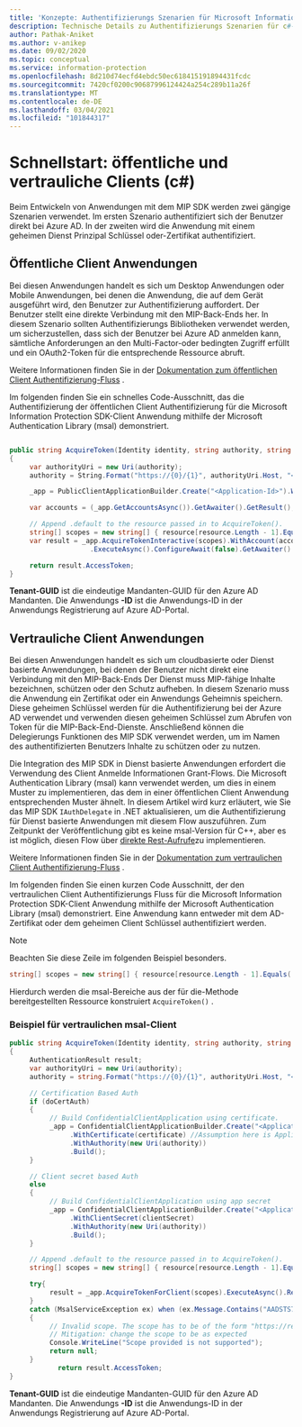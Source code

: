 ```yaml
---
title: 'Konzepte: Authentifizierungs Szenarien für Microsoft Information Protection (MIP) SDK c#-Clients'
description: Technische Details zu Authentifizierungs Szenarien für c#-Client Anwendungen von Microsoft Information Protection SDK.
author: Pathak-Aniket
ms.author: v-anikep
ms.date: 09/02/2020
ms.topic: conceptual
ms.service: information-protection
ms.openlocfilehash: 8d210d74ecfd4ebdc50ec618415191894431fcdc
ms.sourcegitcommit: 7420cf0200c90687996124424a254c289b11a26f
ms.translationtype: MT
ms.contentlocale: de-DE
ms.lasthandoff: 03/04/2021
ms.locfileid: "101844317"
---
```

# <a name="quickstart-public-and-confidential-clients-c"></a>Schnellstart: öffentliche und vertrauliche Clients (c#)

Beim Entwickeln von Anwendungen mit dem MIP SDK werden zwei gängige Szenarien verwendet. Im ersten Szenario authentifiziert sich der Benutzer direkt bei Azure AD. In der zweiten wird die Anwendung mit einem geheimen Dienst Prinzipal Schlüssel oder-Zertifikat authentifiziert.

## <a name="public-client-applications"></a>Öffentliche Client Anwendungen

Bei diesen Anwendungen handelt es sich um Desktop Anwendungen oder Mobile Anwendungen, bei denen die Anwendung, die auf dem Gerät ausgeführt wird, den Benutzer zur Authentifizierung auffordert. Der Benutzer stellt eine direkte Verbindung mit den MIP-Back-Ends her. In diesem Szenario sollten Authentifizierungs Bibliotheken verwendet werden, um sicherzustellen, dass sich der Benutzer bei Azure AD anmelden kann, sämtliche Anforderungen an den Multi-Factor-oder bedingten Zugriff erfüllt und ein OAuth2-Token für die entsprechende Ressource abruft.

Weitere Informationen finden Sie in der [Dokumentation zum öffentlichen Client Authentifizierung-Fluss](/azure/active-directory/develop/msal-net-initializing-client-applications#initializing-a-public-client-application-from-configuration-options) .

Im folgenden finden Sie ein schnelles Code-Ausschnitt, das die Authentifizierung der öffentlichen Client Authentifizierung für die Microsoft Information Protection SDK-Client Anwendung mithilfe der Microsoft Authentication Library (msal) demonstriert.

```csharp

public string AcquireToken(Identity identity, string authority, string resource, string claims)
{
     var authorityUri = new Uri(authority);
     authority = String.Format("https://{0}/{1}", authorityUri.Host, "<Tenant-GUID>");

     _app = PublicClientApplicationBuilder.Create("<Application-Id>").WithAuthority(authority).WithDefaultRedirectUri().Build();

     var accounts = (_app.GetAccountsAsync()).GetAwaiter().GetResult();

     // Append .default to the resource passed in to AcquireToken().
     string[] scopes = new string[] { resource[resource.Length - 1].Equals('/') ? $"{resource}.default" : $"{resource}/.default" };
     var result = _app.AcquireTokenInteractive(scopes).WithAccount(accounts.FirstOrDefault()).WithPrompt(Prompt.SelectAccount)
                    .ExecuteAsync().ConfigureAwait(false).GetAwaiter().GetResult();

     return result.AccessToken;
}
```

**Tenant-GUID** ist die eindeutige Mandanten-GUID für den Azure AD Mandanten.
Die Anwendungs **-ID** ist die Anwendungs-ID in der Anwendungs Registrierung auf Azure AD-Portal.

## <a name="confidential-client-applications"></a>Vertrauliche Client Anwendungen

Bei diesen Anwendungen handelt es sich um cloudbasierte oder Dienst basierte Anwendungen, bei denen der Benutzer nicht direkt eine Verbindung mit den MIP-Back-Ends Der Dienst muss MIP-fähige Inhalte bezeichnen, schützen oder den Schutz aufheben. In diesem Szenario muss die Anwendung ein Zertifikat oder ein Anwendungs Geheimnis speichern. Diese geheimen Schlüssel werden für die Authentifizierung bei der Azure AD verwendet und verwenden diesen geheimen Schlüssel zum Abrufen von Token für die MIP-Back-End-Dienste. Anschließend können die Delegierungs Funktionen des MIP SDK verwendet werden, um im Namen des authentifizierten Benutzers Inhalte zu schützen oder zu nutzen.

Die Integration des MIP SDK in Dienst basierte Anwendungen erfordert die Verwendung des Client Anmelde Informationen Grant-Flows. Die Microsoft Authentication Library (msal) kann verwendet werden, um dies in einem Muster zu implementieren, das dem in einer öffentlichen Client Anwendung entsprechenden Muster ähnelt. In diesem Artikel wird kurz erläutert, wie Sie das MIP SDK `IAuthDelegate` in .NET aktualisieren, um die Authentifizierung für Dienst basierte Anwendungen mit diesem Flow auszuführen. Zum Zeitpunkt der Veröffentlichung gibt es keine msal-Version für C++, aber es ist möglich, diesen Flow über [direkte Rest-Aufrufe](/azure/active-directory/develop/v2-oauth2-client-creds-grant-flow#get-a-token)zu implementieren.

Weitere Informationen finden Sie in der [Dokumentation zum vertraulichen Client Authentifizierung-Fluss](/azure/active-directory/develop/msal-net-initializing-client-applications#initializing-a-confidential-client-application-from-code) .

Im folgenden finden Sie einen kurzen Code Ausschnitt, der den vertraulichen Client Authentifizierungs Fluss für die Microsoft Information Protection SDK-Client Anwendung mithilfe der Microsoft Authentication Library (msal) demonstriert. Eine Anwendung kann entweder mit dem AD-Zertifikat oder dem geheimen Client Schlüssel authentifiziert werden.

> [!NOTE]
> Beachten Sie diese Zeile im folgenden Beispiel besonders. 
>
> ```csharp
> string[] scopes = new string[] { resource[resource.Length - 1].Equals('/') ? $"{resource}.default" : $"{resource}/.default" };
> ```
> Hierdurch werden die msal-Bereiche aus der für die-Methode bereitgestellten Ressource konstruiert `AcquireToken()` . 

### <a name="msal-confidential-client-example"></a>Beispiel für vertraulichen msal-Client

```csharp
public string AcquireToken(Identity identity, string authority, string resource, string claim)
{
     AuthenticationResult result;
     var authorityUri = new Uri(authority);
     authority = string.Format("https://{0}/{1}", authorityUri.Host, "<Tenant-GUID>");

     // Certification Based Auth
     if (doCertAuth)
     {
          // Build ConfidentialClientApplication using certificate.
          _app = ConfidentialClientApplicationBuilder.Create("<Application-Id>")
               .WithCertificate(certificate) //Assumption here is Application passes a certificate created using certificate thumbprint
               .WithAuthority(new Uri(authority))
               .Build();
     }

     // Client secret based Auth
     else
     {
          // Build ConfidentialClientApplication using app secret
          _app = ConfidentialClientApplicationBuilder.Create("<Application-Id>")
               .WithClientSecret(clientSecret)
               .WithAuthority(new Uri(authority))
               .Build();
     }

     // Append .default to the resource passed in to AcquireToken().
     string[] scopes = new string[] { resource[resource.Length - 1].Equals('/') ? $"{resource}.default" : $"{resource}/.default" };

     try{
          result = _app.AcquireTokenForClient(scopes).ExecuteAsync().Result;
     }
     catch (MsalServiceException ex) when (ex.Message.Contains("AADSTS70011"))
     {
          // Invalid scope. The scope has to be of the form "https://resourceurl/.default"
          // Mitigation: change the scope to be as expected
          Console.WriteLine("Scope provided is not supported");
          return null;
     }
            return result.AccessToken;
}

```
**Tenant-GUID** ist die eindeutige Mandanten-GUID für den Azure AD Mandanten.
Die Anwendungs **-ID** ist die Anwendungs-ID in der Anwendungs Registrierung auf Azure AD-Portal.